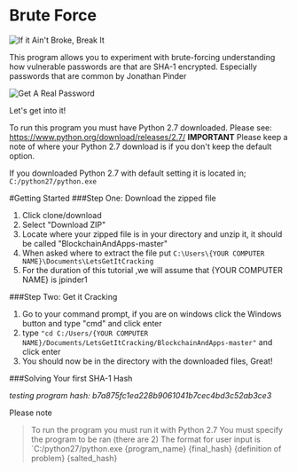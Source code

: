 # Brute Force
![If it Ain't Broke, Break It](https://encrypted-tbn0.gstatic.com/images?q=tbn:ANd9GcTIvG6gLpbjz5Yf1PXgcgRyddhG3SWkaIcX1YxEQt-jFuEUF_a9)

This program allows you to experiment with brute-forcing understanding how vulnerable passwords are that are SHA-1 encrypted. Especially passwords that are common by Jonathan Pinder

![Get A Real Password](http://images.jagran.com/pass_B_20116.jpg)

Let's get into it!

To run this program you must have Python 2.7 downloaded. Please see: https://www.python.org/download/releases/2.7/
**IMPORTANT** Please keep a note of where your Python 2.7 download is if you don't keep the default option.

If you downloaded Python 2.7 with default setting it is located in;
    `C:/python27/python.exe`
    
#Getting Started
###Step One: Download the zipped file
1. Click clone/download
2. Select "Download ZIP"
3. Locate where your zipped file is in your directory and unzip it, it should be called "BlockchainAndApps-master"
4. When asked where to extract the file put 
`C:\Users\{YOUR COMPUTER NAME}\Documents\LetsGetItCracking`
5. For the duration of this tutorial ,we will assume that {YOUR COMPUTER NAME} is jpinder1

###Step Two: Get it Cracking
1. Go to your command prompt, if you are on windows click the Windows button and type "cmd" and click enter
2. type `"cd C:/Users/{YOUR COMPUTER NAME}/Documents/LetsGetItCracking/BlockchainAndApps-master"` and click enter
3. You should now be in the directory with the downloaded files, Great!

###Solving Your first SHA-1 Hash

*testing program hash: b7a875fc1ea228b9061041b7cec4bd3c52ab3ce3*

Please note
>To run the program you must run it with Python 2.7
>You must specify the program to be ran (there are 2)
>The format for user input is `C:/python27/python.exe {program_name} {final_hash} {definition of problem} {salted_hash}



    



